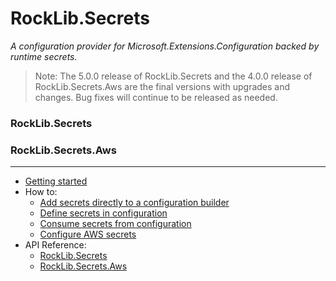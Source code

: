 # RockLib.Secrets

*A configuration provider for Microsoft.Extensions.Configuration backed by runtime secrets.*

> Note: The 5.0.0 release of RockLib.Secrets and the 4.0.0 release of RockLib.Secrets.Aws are the final versions with upgrades and changes. Bug fixes will continue to be released as needed.

### RockLib.Secrets

### RockLib.Secrets.Aws

---

- [Getting started](docs/GettingStarted.md)
- How to:
  - [Add secrets directly to a configuration builder](docs/ConfigurationBuilder.md)
  - [Define secrets in configuration](docs/Configuration.md)
  - [Consume secrets from configuration](docs/Usage.md)
  - [Configure AWS secrets](docs/AwsSecret.md)
- API Reference:
  - [RockLib.Secrets](https://www.nuget.org/packages/RockLib.Secrets)
  - [RockLib.Secrets.Aws](https://www.nuget.org/packages/RockLib.Secrets.Aws)
